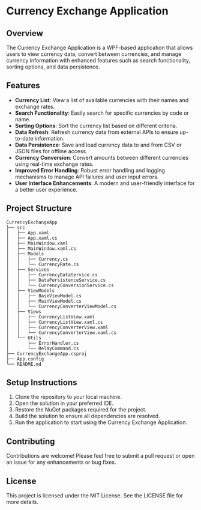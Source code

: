 # Currency Exchange Application

## Overview
The Currency Exchange Application is a WPF-based application that allows users to view currency data, convert between currencies, and manage currency information with enhanced features such as search functionality, sorting options, and data persistence.

## Features
- **Currency List**: View a list of available currencies with their names and exchange rates.
- **Search Functionality**: Easily search for specific currencies by code or name.
- **Sorting Options**: Sort the currency list based on different criteria.
- **Data Refresh**: Refresh currency data from external APIs to ensure up-to-date information.
- **Data Persistence**: Save and load currency data to and from CSV or JSON files for offline access.
- **Currency Conversion**: Convert amounts between different currencies using real-time exchange rates.
- **Improved Error Handling**: Robust error handling and logging mechanisms to manage API failures and user input errors.
- **User Interface Enhancements**: A modern and user-friendly interface for a better user experience.

## Project Structure
```
CurrencyExchangeApp
├── src
│   ├── App.xaml
│   ├── App.xaml.cs
│   ├── MainWindow.xaml
│   ├── MainWindow.xaml.cs
│   ├── Models
│   │   ├── Currency.cs
│   │   └── CurrencyRate.cs
│   ├── Services
│   │   ├── CurrencyDataService.cs
│   │   ├── DataPersistenceService.cs
│   │   └── CurrencyConversionService.cs
│   ├── ViewModels
│   │   ├── BaseViewModel.cs
│   │   ├── MainViewModel.cs
│   │   └── CurrencyConverterViewModel.cs
│   ├── Views
│   │   ├── CurrencyListView.xaml
│   │   ├── CurrencyListView.xaml.cs
│   │   ├── CurrencyConverterView.xaml
│   │   └── CurrencyConverterView.xaml.cs
│   └── Utils
│       ├── ErrorHandler.cs
│       └── RelayCommand.cs
├── CurrencyExchangeApp.csproj
├── App.config
└── README.md
```

## Setup Instructions
1. Clone the repository to your local machine.
2. Open the solution in your preferred IDE.
3. Restore the NuGet packages required for the project.
4. Build the solution to ensure all dependencies are resolved.
5. Run the application to start using the Currency Exchange Application.

## Contributing
Contributions are welcome! Please feel free to submit a pull request or open an issue for any enhancements or bug fixes.

## License
This project is licensed under the MIT License. See the LICENSE file for more details.